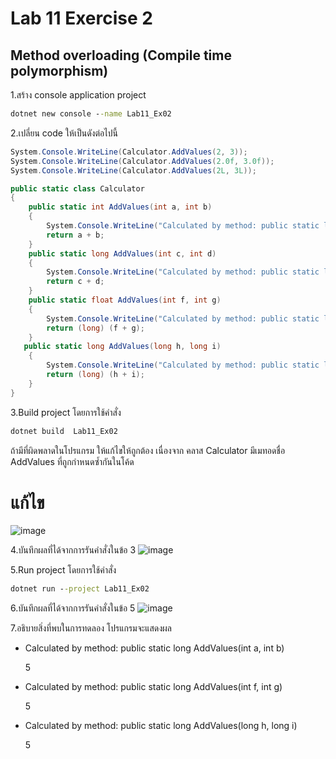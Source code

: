 # Lab 11 Exercise 2

## Method overloading (Compile time polymorphism)

1.สร้าง console application project

```cmd
dotnet new console --name Lab11_Ex02
```

2.เปลี่ยน code ให้เป็นดังต่อไปนี้

```cs
System.Console.WriteLine(Calculator.AddValues(2, 3));
System.Console.WriteLine(Calculator.AddValues(2.0f, 3.0f));
System.Console.WriteLine(Calculator.AddValues(2L, 3L));

public static class Calculator
{
    public static int AddValues(int a, int b)
    {
        System.Console.WriteLine("Calculated by method: public static long AddValues(int a, int b)");
        return a + b;
    }
    public static long AddValues(int c, int d)
    {
        System.Console.WriteLine("Calculated by method: public static long AddValues(int c, int d)");
        return c + d;
    }
    public static float AddValues(int f, int g)
    {
        System.Console.WriteLine("Calculated by method: public static long AddValues(int f, int g)");
        return (long) (f + g);
    }
   public static long AddValues(long h, long i)
    {
        System.Console.WriteLine("Calculated by method: public static long AddValues(long h, long i)");
        return (long) (h + i);
    }
}
```

3.Build project โดยการใช้คำสั่ง

```cmd
dotnet build  Lab11_Ex02
```

ถ้ามีที่ผิดพลาดในโปรแกรม ให้แก้ไขให้ถูกต้อง
เนื่องจาก คลาส Calculator มีเมทอดชื่อ AddValues ที่ถูกกำหนดซ้ำกันในโค้ด  
# แก้ไข
![image](https://github.com/ThanchiraCharakhon099/03376836-OOP-2566-Lab-11/assets/144195708/8beb9d42-27a6-499d-bc3d-1d4078716626)

4.บันทึกผลที่ได้จากการรันคำสั่งในข้อ 3
![image](https://github.com/ThanchiraCharakhon099/03376836-OOP-2566-Lab-11/assets/144195708/711f3796-7813-49f1-bf46-44bf1fc431fd)

5.Run project โดยการใช้คำสั่ง

```cmd
dotnet run --project Lab11_Ex02
```

6.บันทึกผลที่ได้จากการรันคำสั่งในข้อ 5
![image](https://github.com/ThanchiraCharakhon099/03376836-OOP-2566-Lab-11/assets/144195708/8d2f55e3-d87a-4a20-970e-bdf1e4cb27fb)

7.อธิบายสิ่งที่พบในการทดลอง
โปรแกรมจะแสดงผล

- Calculated by method: public static long AddValues(int a, int b)

  5
- Calculated by method: public static long AddValues(int f, int g)  

  5
- Calculated by method: public static long AddValues(long h, long i)

  5
